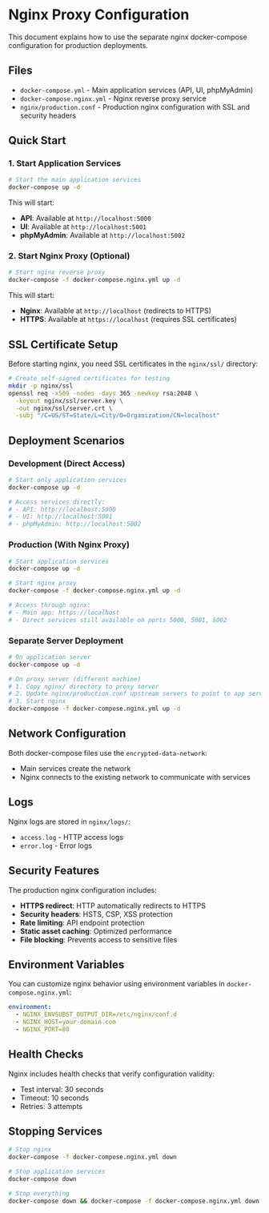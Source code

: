 # Nginx Proxy Configuration

This document explains how to use the separate nginx docker-compose configuration for production deployments.

## Files

- `docker-compose.yml` - Main application services (API, UI, phpMyAdmin)
- `docker-compose.nginx.yml` - Nginx reverse proxy service
- `nginx/production.conf` - Production nginx configuration with SSL and security headers

## Quick Start

### 1. Start Application Services
```bash
# Start the main application services
docker-compose up -d
```

This will start:
- **API**: Available at `http://localhost:5000`
- **UI**: Available at `http://localhost:5001`
- **phpMyAdmin**: Available at `http://localhost:5002`

### 2. Start Nginx Proxy (Optional)
```bash
# Start nginx reverse proxy
docker-compose -f docker-compose.nginx.yml up -d
```

This will start:
- **Nginx**: Available at `http://localhost` (redirects to HTTPS)
- **HTTPS**: Available at `https://localhost` (requires SSL certificates)

## SSL Certificate Setup

Before starting nginx, you need SSL certificates in the `nginx/ssl/` directory:

```bash
# Create self-signed certificates for testing
mkdir -p nginx/ssl
openssl req -x509 -nodes -days 365 -newkey rsa:2048 \
  -keyout nginx/ssl/server.key \
  -out nginx/ssl/server.crt \
  -subj "/C=US/ST=State/L=City/O=Organization/CN=localhost"
```

## Deployment Scenarios

### Development (Direct Access)
```bash
# Start only application services
docker-compose up -d

# Access services directly:
# - API: http://localhost:5000
# - UI: http://localhost:5001
# - phpMyAdmin: http://localhost:5002
```

### Production (With Nginx Proxy)
```bash
# Start application services
docker-compose up -d

# Start nginx proxy
docker-compose -f docker-compose.nginx.yml up -d

# Access through nginx:
# - Main app: https://localhost
# - Direct services still available on ports 5000, 5001, 5002
```

### Separate Server Deployment
```bash
# On application server
docker-compose up -d

# On proxy server (different machine)
# 1. Copy nginx/ directory to proxy server
# 2. Update nginx/production.conf upstream servers to point to app server IPs
# 3. Start nginx
docker-compose -f docker-compose.nginx.yml up -d
```

## Network Configuration

Both docker-compose files use the `encrypted-data-network`:
- Main services create the network
- Nginx connects to the existing network to communicate with services

## Logs

Nginx logs are stored in `nginx/logs/`:
- `access.log` - HTTP access logs
- `error.log` - Error logs

## Security Features

The production nginx configuration includes:
- **HTTPS redirect**: HTTP automatically redirects to HTTPS
- **Security headers**: HSTS, CSP, XSS protection
- **Rate limiting**: API endpoint protection
- **Static asset caching**: Optimized performance
- **File blocking**: Prevents access to sensitive files

## Environment Variables

You can customize nginx behavior using environment variables in `docker-compose.nginx.yml`:

```yaml
environment:
  - NGINX_ENVSUBST_OUTPUT_DIR=/etc/nginx/conf.d
  - NGINX_HOST=your-domain.com
  - NGINX_PORT=80
```

## Health Checks

Nginx includes health checks that verify configuration validity:
- Test interval: 30 seconds
- Timeout: 10 seconds
- Retries: 3 attempts

## Stopping Services

```bash
# Stop nginx
docker-compose -f docker-compose.nginx.yml down

# Stop application services
docker-compose down

# Stop everything
docker-compose down && docker-compose -f docker-compose.nginx.yml down
``` 
